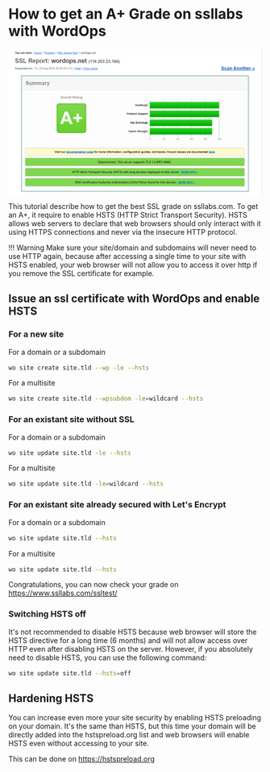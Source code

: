# How to get an A+ Grade on ssllabs with WordOps

<img id="intro" align="center" src="/images/ssllabs.png">

This tutorial describe how to get the best SSL grade on ssllabs.com. To get an A+, it require to enable HSTS (HTTP Strict Transport Security). HSTS allows web servers to declare that web browsers should only interact with it using HTTPS connections and never via the insecure HTTP protocol.

!!! Warning
    Make sure your site/domain and subdomains will never need to use HTTP again, because after accessing a single time to your site with HSTS enabled, your web browser will not allow you to access it over http if you remove the SSL certificate for example.

## Issue an ssl certificate with WordOps and enable HSTS

### For a new site

For a domain or a subdomain

```bash
wo site create site.tld --wp -le --hsts
```

For a multisite

```bash
wo site create site.tld --wpsubdom -le=wildcard --hsts
```

### For an existant site without SSL

For a domain or a subdomain

```bash
wo site update site.tld -le --hsts
```

For a multisite

```bash
wo site update site.tld -le=wildcard --hsts
```

### For an existant site already secured with Let's Encrypt

For a domain or a subdomain

```bash
wo site update site.tld --hsts
```

For a multisite

```bash
wo site update site.tld --hsts
```

Congratulations, you can now check your grade on https://www.ssllabs.com/ssltest/

### Switching HSTS off

It's not recommended to disable HSTS because web browser will store the HSTS directive for a long time (6 months) and will not allow access over HTTP even after disabling HSTS on the server. However, if you absolutely need to disable HSTS, you can use the following command:

```bash
wo site update site.tld --hsts=off
```

## Hardening HSTS

You can increase even more your site security by enabling HSTS preloading on your domain. It's the same than HSTS, but this time your domain will be directly added into the hstspreload.org list and web browsers will enable HSTS even without accessing to your site.

This can be done on https://hstspreload.org

